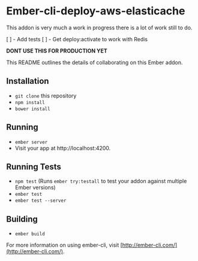 # Ember-cli-deploy-aws-elasticache

This addon is very much a work in progress there is a lot of work still to do.

[ ] - Add tests
[ ] - Get deploy:activate to work with Redis

**DONT USE THIS FOR PRODUCTION YET**

This README outlines the details of collaborating on this Ember addon.

## Installation

* `git clone` this repository
* `npm install`
* `bower install`

## Running

* `ember server`
* Visit your app at http://localhost:4200.

## Running Tests

* `npm test` (Runs `ember try:testall` to test your addon against multiple Ember versions)
* `ember test`
* `ember test --server`

## Building

* `ember build`

For more information on using ember-cli, visit [http://ember-cli.com/](http://ember-cli.com/).

